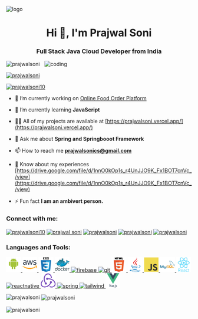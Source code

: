 ![logo](https://github.com/prajwalsoni/prajwalsoni/blob/main/Black%20and%20Yellow%20Modern%20Graduation%20Banner%20Landscape_20240221_124653_0000.png)
<h1 align="center">Hi 👋, I'm Prajwal Soni</h1>
<h3 align="center">Full Stack Java Cloud Developer from India</h3>
<img align="right" alt="coding" width="400" src="https://camo.githubusercontent.com/9792d43627b178fd4a45bcabb3647d7b34a62d64baf96a19abf6ea19d5cea8dd/68747470733a2f2f63646e2e6472696262626c652e636f6d2f75736572732f313138373833362f73637265656e73686f74732f363533393432392f70726f6772616d65722e676966">
<p align="left"> <img src="https://komarev.com/ghpvc/?username=prajwalsoni&label=Profile%20views&color=0e75b6&style=flat" alt="prajwalsoni" /> </p>

<p align="left"> <a href="https://github.com/ryo-ma/github-profile-trophy"><img src="https://github-profile-trophy.vercel.app/?username=prajwalsoni" alt="prajwalsoni" /></a> </p>

<p align="left"> <a href="https://twitter.com/prajwalsoni10" target="blank"><img src="https://img.shields.io/twitter/follow/prajwalsoni10?logo=twitter&style=for-the-badge" alt="prajwalsoni10" /></a> </p>

- 🔭 I’m currently working on [Online Food Order Platform](https://github.com/prajwalsoni/soni-foods_backend)

- 🌱 I’m currently learning **JavaScript**

- 👨‍💻 All of my projects are available at [https://prajwalsoni.vercel.app/](https://prajwalsoni.vercel.app/)

- 💬 Ask me about **Spring and Springbooot Framework**

- 📫 How to reach me **prajwalsonics@gmail.com**

- 📄 Know about my experiences [https://drive.google.com/file/d/1nnO0kOp1s_r4UnJJO9K_Fx1BOT7cnVc_/view](https://drive.google.com/file/d/1nnO0kOp1s_r4UnJJO9K_Fx1BOT7cnVc_/view)

- ⚡ Fun fact **I am an ambivert person.**

<h3 align="left">Connect with me:</h3>
<p align="left">
<a href="https://twitter.com/prajwalsoni10" target="blank"><img align="center" src="https://raw.githubusercontent.com/rahuldkjain/github-profile-readme-generator/master/src/images/icons/Social/twitter.svg" alt="prajwalsoni10" height="30" width="40" /></a>
<a href="https://linkedin.com/in/prajwal soni" target="blank"><img align="center" src="https://raw.githubusercontent.com/rahuldkjain/github-profile-readme-generator/master/src/images/icons/Social/linked-in-alt.svg" alt="prajwal soni" height="30" width="40" /></a>
<a href="https://fb.com/prajwalsoni" target="blank"><img align="center" src="https://raw.githubusercontent.com/rahuldkjain/github-profile-readme-generator/master/src/images/icons/Social/facebook.svg" alt="prajwalsoni" height="30" width="40" /></a>
<a href="https://instagram.com/prajwalsoni" target="blank"><img align="center" src="https://raw.githubusercontent.com/rahuldkjain/github-profile-readme-generator/master/src/images/icons/Social/instagram.svg" alt="prajwalsoni" height="30" width="40" /></a>
<a href="https://www.leetcode.com/prajwalsoni" target="blank"><img align="center" src="https://raw.githubusercontent.com/rahuldkjain/github-profile-readme-generator/master/src/images/icons/Social/leet-code.svg" alt="prajwalsoni" height="30" width="40" /></a>
</p>

<h3 align="left">Languages and Tools:</h3>
<p align="left"> <a href="https://developer.android.com" target="_blank" rel="noreferrer"> <img src="https://raw.githubusercontent.com/devicons/devicon/master/icons/android/android-original-wordmark.svg" alt="android" width="40" height="40"/> </a> <a href="https://aws.amazon.com" target="_blank" rel="noreferrer"> <img src="https://raw.githubusercontent.com/devicons/devicon/master/icons/amazonwebservices/amazonwebservices-original-wordmark.svg" alt="aws" width="40" height="40"/> </a> <a href="https://www.w3schools.com/css/" target="_blank" rel="noreferrer"> <img src="https://raw.githubusercontent.com/devicons/devicon/master/icons/css3/css3-original-wordmark.svg" alt="css3" width="40" height="40"/> </a> <a href="https://www.docker.com/" target="_blank" rel="noreferrer"> <img src="https://raw.githubusercontent.com/devicons/devicon/master/icons/docker/docker-original-wordmark.svg" alt="docker" width="40" height="40"/> </a> <a href="https://firebase.google.com/" target="_blank" rel="noreferrer"> <img src="https://www.vectorlogo.zone/logos/firebase/firebase-icon.svg" alt="firebase" width="40" height="40"/> </a> <a href="https://git-scm.com/" target="_blank" rel="noreferrer"> <img src="https://www.vectorlogo.zone/logos/git-scm/git-scm-icon.svg" alt="git" width="40" height="40"/> </a> <a href="https://www.w3.org/html/" target="_blank" rel="noreferrer"> <img src="https://raw.githubusercontent.com/devicons/devicon/master/icons/html5/html5-original-wordmark.svg" alt="html5" width="40" height="40"/> </a> <a href="https://www.java.com" target="_blank" rel="noreferrer"> <img src="https://raw.githubusercontent.com/devicons/devicon/master/icons/java/java-original.svg" alt="java" width="40" height="40"/> </a> <a href="https://developer.mozilla.org/en-US/docs/Web/JavaScript" target="_blank" rel="noreferrer"> <img src="https://raw.githubusercontent.com/devicons/devicon/master/icons/javascript/javascript-original.svg" alt="javascript" width="40" height="40"/> </a> <a href="https://www.mysql.com/" target="_blank" rel="noreferrer"> <img src="https://raw.githubusercontent.com/devicons/devicon/master/icons/mysql/mysql-original-wordmark.svg" alt="mysql" width="40" height="40"/> </a> <a href="https://reactjs.org/" target="_blank" rel="noreferrer"> <img src="https://raw.githubusercontent.com/devicons/devicon/master/icons/react/react-original-wordmark.svg" alt="react" width="40" height="40"/> </a> <a href="https://reactnative.dev/" target="_blank" rel="noreferrer"> <img src="https://reactnative.dev/img/header_logo.svg" alt="reactnative" width="40" height="40"/> </a> <a href="https://redux.js.org" target="_blank" rel="noreferrer"> <img src="https://raw.githubusercontent.com/devicons/devicon/master/icons/redux/redux-original.svg" alt="redux" width="40" height="40"/> </a> <a href="https://spring.io/" target="_blank" rel="noreferrer"> <img src="https://www.vectorlogo.zone/logos/springio/springio-icon.svg" alt="spring" width="40" height="40"/> </a> <a href="https://tailwindcss.com/" target="_blank" rel="noreferrer"> <img src="https://www.vectorlogo.zone/logos/tailwindcss/tailwindcss-icon.svg" alt="tailwind" width="40" height="40"/> </a> <a href="https://vuejs.org/" target="_blank" rel="noreferrer"> <img src="https://raw.githubusercontent.com/devicons/devicon/master/icons/vuejs/vuejs-original-wordmark.svg" alt="vuejs" width="40" height="40"/> </a> </p>

<p><img align="left" src="https://github-readme-stats.vercel.app/api/top-langs?username=prajwalsoni&show_icons=true&locale=en&layout=compact" alt="prajwalsoni" /></p>

<p>&nbsp;<img align="center" src="https://github-readme-stats.vercel.app/api?username=prajwalsoni&show_icons=true&locale=en" alt="prajwalsoni" /></p>

<p><img align="center" src="https://github-readme-streak-stats.herokuapp.com/?user=prajwalsoni&" alt="prajwalsoni" /></p>

